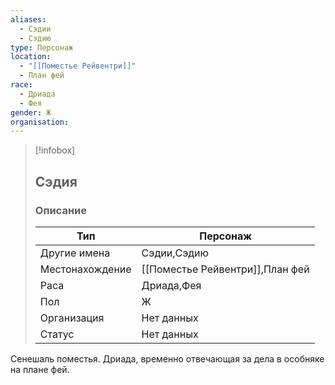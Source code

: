 ```yaml
---
aliases:
  - Сэдии
  - Сэдию
type: Персонаж
location:
  - "[[Поместье Рейвентри]]"
  - План фей
race:
  - Дриада
  - Фея
gender: Ж
organisation:
---
```


> [!infobox]
> 
> ## Сэдия
> 
> ### Описание
> 
> | Тип | Персонаж |
> | --- | --- |
> | Другие имена| Сэдии,Сэдию |
> | Местонахождение | [[Поместье Рейвентри]],План фей |
> | Раса | Дриада,Фея |
> | Пол | Ж |
> | Организация | Нет данных |
> | Статус | Нет данных |

Сенешаль поместья. Дриада, временно отвечающая за дела в особняке на плане фей.